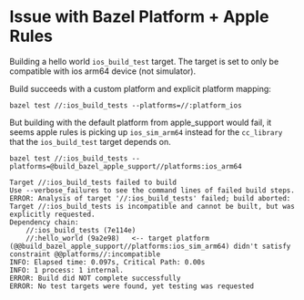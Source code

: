 # Issue with Bazel Platform + Apple Rules

Building a hello world `ios_build_test` target. The target is set to only be compatible with ios arm64 device (not simulator).

Build succeeds with a custom platform and explicit platform mapping:

`bazel test //:ios_build_tests --platforms=//:platform_ios`

But building with the default platform from apple_support would fail, it seems apple rules is picking up `ios_sim_arm64` instead for the `cc_library` that the `ios_build_test` target depends on.

`bazel test //:ios_build_tests --platforms=@build_bazel_apple_support//platforms:ios_arm64`

```
Target //:ios_build_tests failed to build
Use --verbose_failures to see the command lines of failed build steps.
ERROR: Analysis of target '//:ios_build_tests' failed; build aborted: Target //:ios_build_tests is incompatible and cannot be built, but was explicitly requested.
Dependency chain:
    //:ios_build_tests (7e114e)
    //:hello_world (9a2e98)   <-- target platform (@@build_bazel_apple_support//platforms:ios_sim_arm64) didn't satisfy constraint @@platforms//:incompatible
INFO: Elapsed time: 0.097s, Critical Path: 0.00s
INFO: 1 process: 1 internal.
ERROR: Build did NOT complete successfully
ERROR: No test targets were found, yet testing was requested
```
